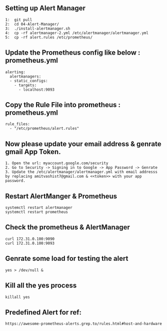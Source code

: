 ## Setting up Alert Manager
```
1:  git pull
2:  cd 04-Alert-Manager/
3:  ./install-alertmanager.sh
4:  cp -rf alertmanager-2.yml /etc/alertmanager/alertmanager.yml
5:  cp -rf alert.rules /etc/prometheus/
```
## Update the Prometheus config like below :  prometheus.yml
```
alerting:
  alertmanagers:
  - static_configs:
    - targets:
      - localhost:9093
```
## Copy the Rule File into prometheus :  prometheus.yml
```
rule_files:
  - "/etc/prometheus/alert.rules"
```

## Now please update your email address & genrate gmail App Token. 
```
1. Open the url: myaccount.google.com/security
2. Go to Security -> Signing in to Google -> App Password -> Genrate
3. Update the /etc/alertmanager/alertmanager.yml with email addresss by replacing amitvashist7@gmail.com & <<token>> with your app password.
```

## Restart AlertManger & Prometheus
```
systemctl restart alertmanager
systemctl restart prometheus
```
## Check the prometheus & AlertManager 
```
curl 172.31.0.100:9090
curl 172.31.0.100:9093
```

## Genrate some load for testing the alert
```
yes > /dev/null & 
```

## Kill all the yes process 
```
killall yes 
```



## Predefined Alert for ref:
```
https://awesome-prometheus-alerts.grep.to/rules.html#host-and-hardware
```

